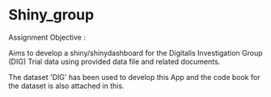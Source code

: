 # Shiny_group
Assignment Objective : 

Aims to develop a shiny/shinydashboard for the Digitalis Investigation Group (DIG) Trial data using provided data file and related documents. 

The dataset 'DIG' has been used to develop this App and the code book for the dataset is also attached in this. 